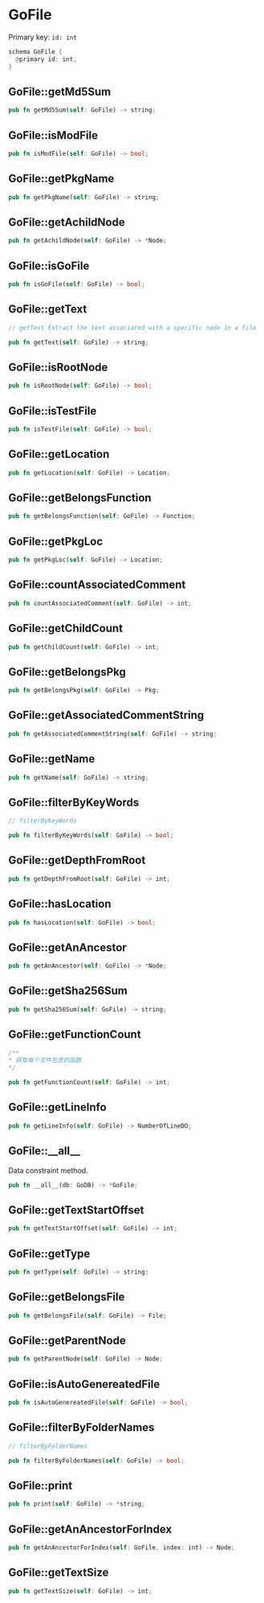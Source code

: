 # GoFile

Primary key: `id: int`

```rust
schema GoFile {
  @primary id: int,
}
```
## GoFile::getMd5Sum

```rust
pub fn getMd5Sum(self: GoFile) -> string;
```
## GoFile::isModFile

```rust
pub fn isModFile(self: GoFile) -> bool;
```
## GoFile::getPkgName

```rust
pub fn getPkgName(self: GoFile) -> string;
```
## GoFile::getAchildNode

```rust
pub fn getAchildNode(self: GoFile) -> *Node;
```
## GoFile::isGoFile

```rust
pub fn isGoFile(self: GoFile) -> bool;
```
## GoFile::getText

```java
// getText Extract the text associated with a specific node in a file
```
```rust
pub fn getText(self: GoFile) -> string;
```
## GoFile::isRootNode

```rust
pub fn isRootNode(self: GoFile) -> bool;
```
## GoFile::isTestFile

```rust
pub fn isTestFile(self: GoFile) -> bool;
```
## GoFile::getLocation

```rust
pub fn getLocation(self: GoFile) -> Location;
```
## GoFile::getBelongsFunction

```rust
pub fn getBelongsFunction(self: GoFile) -> Function;
```
## GoFile::getPkgLoc

```rust
pub fn getPkgLoc(self: GoFile) -> Location;
```
## GoFile::countAssociatedComment

```rust
pub fn countAssociatedComment(self: GoFile) -> int;
```
## GoFile::getChildCount

```rust
pub fn getChildCount(self: GoFile) -> int;
```
## GoFile::getBelongsPkg

```rust
pub fn getBelongsPkg(self: GoFile) -> Pkg;
```
## GoFile::getAssociatedCommentString

```rust
pub fn getAssociatedCommentString(self: GoFile) -> string;
```
## GoFile::getName

```rust
pub fn getName(self: GoFile) -> string;
```
## GoFile::filterByKeyWords

```java
// filterByKeyWords
```
```rust
pub fn filterByKeyWords(self: GoFile) -> bool;
```
## GoFile::getDepthFromRoot

```rust
pub fn getDepthFromRoot(self: GoFile) -> int;
```
## GoFile::hasLocation

```rust
pub fn hasLocation(self: GoFile) -> bool;
```
## GoFile::getAnAncestor

```rust
pub fn getAnAncestor(self: GoFile) -> *Node;
```
## GoFile::getSha256Sum

```rust
pub fn getSha256Sum(self: GoFile) -> string;
```
## GoFile::getFunctionCount

```java
/**
* 获取每个文件包含的函数
*/
```
```rust
pub fn getFunctionCount(self: GoFile) -> int;
```
## GoFile::getLineInfo

```rust
pub fn getLineInfo(self: GoFile) -> NumberOfLineDO;
```
## GoFile::\_\_all\_\_

Data constraint method.

```rust
pub fn __all__(db: GoDB) -> *GoFile;
```
## GoFile::getTextStartOffset

```rust
pub fn getTextStartOffset(self: GoFile) -> int;
```
## GoFile::getType

```rust
pub fn getType(self: GoFile) -> string;
```
## GoFile::getBelongsFile

```rust
pub fn getBelongsFile(self: GoFile) -> File;
```
## GoFile::getParentNode

```rust
pub fn getParentNode(self: GoFile) -> Node;
```
## GoFile::isAutoGenereatedFile

```rust
pub fn isAutoGenereatedFile(self: GoFile) -> bool;
```
## GoFile::filterByFolderNames

```java
// filterByFolderNames
```
```rust
pub fn filterByFolderNames(self: GoFile) -> bool;
```
## GoFile::print

```rust
pub fn print(self: GoFile) -> *string;
```
## GoFile::getAnAncestorForIndex

```rust
pub fn getAnAncestorForIndex(self: GoFile, index: int) -> Node;
```
## GoFile::getTextSize

```rust
pub fn getTextSize(self: GoFile) -> int;
```

